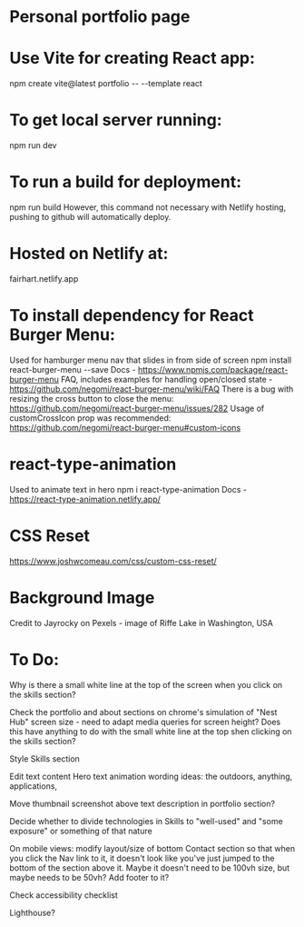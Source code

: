 # Personal portfolio page

# Use Vite for creating React app:
npm create vite@latest portfolio -- --template react

# To get local server running:
npm run dev

# To run a build for deployment:
npm run build
However, this command not necessary with Netlify hosting, pushing to github will automatically deploy.

# Hosted on Netlify at:
fairhart.netlify.app

# To install dependency for React Burger Menu:
Used for hamburger menu nav that slides in from side of screen
npm install react-burger-menu --save
Docs - https://www.npmjs.com/package/react-burger-menu
FAQ, includes examples for handling open/closed state - https://github.com/negomi/react-burger-menu/wiki/FAQ
There is a bug with resizing the cross button to close the menu:
https://github.com/negomi/react-burger-menu/issues/282
Usage of customCrossIcon prop was recommended:
https://github.com/negomi/react-burger-menu#custom-icons

# react-type-animation
Used to animate text in hero
npm i react-type-animation
Docs - https://react-type-animation.netlify.app/

# CSS Reset
https://www.joshwcomeau.com/css/custom-css-reset/

# Background Image
Credit to Jayrocky on Pexels - image of Riffe Lake in Washington, USA

# To Do:
Why is there a small white line at the top of the screen when you click on the skills section?

Check the portfolio and about sections on chrome's simulation of "Nest Hub" screen size - need to adapt media queries for screen height? Does this have anything to do with the small white line at the top shen clicking on the skills section?

Style Skills section

Edit text content
  Hero text animation wording ideas: the outdoors, anything, applications,

Move thumbnail screenshot above text description in portfolio section?

Decide whether to divide technologies in Skills to "well-used" and "some exposure" or something of that nature

On mobile views: modify layout/size of bottom Contact section so that when you click the Nav link to it, it doesn't look like you've just jumped to the bottom of the section above it. Maybe it doesn't need to be 100vh size, but maybe needs to be 50vh? Add footer to it?

Check accessibility checklist

Lighthouse?